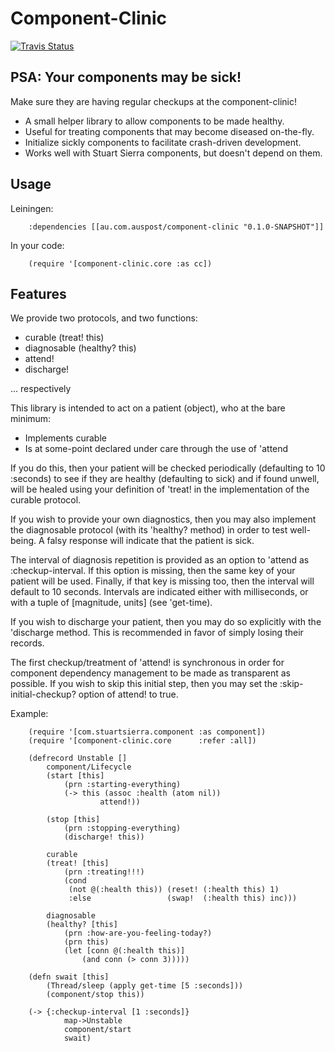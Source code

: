 Component-Clinic
================

[![Travis Status](https://travis-ci.org/MyPost/component-clinic.svg)](https://travis-ci.org/MyPost/component-clinic)

## PSA: Your components may be sick!

Make sure they are having regular checkups at the component-clinic!

* A small helper library to allow components to be made healthy.
* Useful for treating components that may become diseased on-the-fly.
* Initialize sickly components to facilitate crash-driven development.
* Works well with Stuart Sierra components, but doesn't depend on them.

## Usage

Leiningen:

		:dependencies [[au.com.auspost/component-clinic "0.1.0-SNAPSHOT"]]

In your code:

		(require '[component-clinic.core :as cc])

## Features

We provide two protocols, and two functions:

* curable      (treat!   this)
* diagnosable  (healthy? this)
* attend!
* discharge!

... respectively

This library is intended to act on a patient (object), who at the bare minimum:

* Implements curable
* Is at some-point declared under care through the use of 'attend

If you do this, then your patient will be checked periodically
(defaulting to 10 :seconds) to see if they are healthy (defaulting to sick)
and if found unwell, will be healed using your definition of 'treat!
in the implementation of the curable protocol.

If you wish to provide your own diagnostics, then you may also implement
the diagnosable protocol (with its 'healthy? method) in order to
test well-being. A falsy response will indicate that the patient is sick.

The interval of diagnosis repetition is provided as an option
to 'attend as :checkup-interval. If this option is missing, then
the same key of your patient will be used.
Finally, if that key is missing too, then the interval will default to
10 seconds. Intervals are indicated either with milliseconds,
or with a tuple of [magnitude, units] (see 'get-time).

If you wish to discharge your patient, then you may do so explicitly
with the 'discharge method. This is recommended in favor of simply
losing their records.

The first checkup/treatment of 'attend! is synchronous in order
for component dependency management to be made as transparent
as possible. If you wish to skip this initial step, then you
may set the :skip-initial-checkup? option of attend! to true.


Example:

		(require '[com.stuartsierra.component :as component])
		(require '[component-clinic.core      :refer :all])

		(defrecord Unstable []
			component/Lifecycle
			(start [this]
				(prn :starting-everything)
				(-> this (assoc :health (atom nil))
						attend!))

			(stop [this]
				(prn :stopping-everything)
				(discharge! this))

			curable
			(treat! [this]
				(prn :treating!!!)
				(cond
				 (not @(:health this)) (reset! (:health this) 1)
				 :else                 (swap!  (:health this) inc)))

			diagnosable
			(healthy? [this]
				(prn :how-are-you-feeling-today?)
				(prn this)
				(let [conn @(:health this)]
					(and conn (> conn 3)))))

		(defn swait [this]
			(Thread/sleep (apply get-time [5 :seconds]))
			(component/stop this))

		(-> {:checkup-interval [1 :seconds]}
				map->Unstable
				component/start
				swait)
